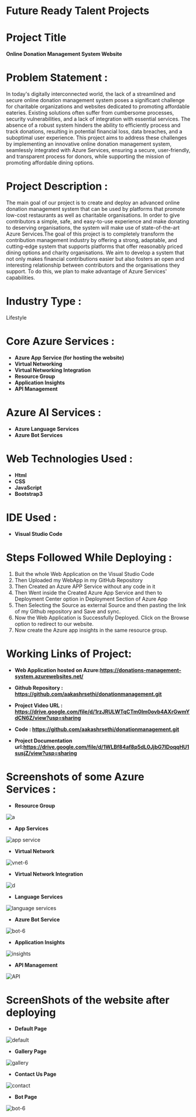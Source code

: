 
# Future Ready Talent Projects

# Project Title

**Online Donation Management System Website**

# Problem Statement :
In today's digitally interconnected world, the lack of a streamlined and secure online donation management system poses a significant challenge for charitable organizations and websites dedicated to promoting affordable eateries. Existing solutions often suffer from cumbersome processes, security vulnerabilities, and a lack of integration with essential services. The absence of a robust system hinders the ability to efficiently process and track donations, resulting in potential financial loss, data breaches, and a suboptimal user experience. This project aims to address these challenges by implementing an innovative online donation management system, seamlessly integrated with Azure Services, ensuring a secure, user-friendly, and transparent process for donors, while supporting the mission of promoting affordable dining options.

# Project Description :

The main goal of our project is to create and deploy an advanced online donation management system that can be used by platforms that promote low-cost restaurants as well as charitable organisations. In order to give contributors a simple, safe, and easy-to-use experience and make donating to deserving organisations, the system will make use of state-of-the-art Azure Services.The goal of this project is to completely transform the contribution management industry by offering a strong, adaptable, and cutting-edge system that supports platforms that offer reasonably priced dining options and charity organisations. We aim to develop a system that not only makes financial contributions easier but also fosters an open and interesting relationship between contributors and the organisations they support. To do this, we plan to make advantage of Azure Services' capabilities.

# Industry Type :

Lifestyle

# Core Azure Services :

- **Azure App Service (for hosting the website)**
- **Virtual Networking**
- **Virtual Networking Integration**
- **Resource Group**
- **Application Insights**
- **API Management**

# Azure AI Services :

- **Azure Language Services** 
- **Azure Bot Services**

# Web Technologies Used :
- **Html**
-	**CSS**
- **JavaScript**
-	**Bootstrap3**

# IDE Used :

- **Visual Studio Code**

# Steps Followed While Deploying :
1. Buit the whole Web Application on the Visual Studio Code
2. Then Uploaded my WebApp in my GitHub Repository
3. Then Created an Azure APP Service without any code in it
4. Then Went inside the Created Azure App Service and then to Deployment Center option in Deployment Section of Azure App
5. Then Selecting the Source as external Source and then pasting the link of my Github repository and Save and sync.
6. Now the Web Application is Successfully Deployed. Click on the Browse option to redirect to our website.
7. Now create the Azure app insights in the same resource group.

# Working Links of Project:

- **Web Application hosted on Azure:https://donations-management-system.azurewebsites.net/**
  
- **Github Repository : https://github.com/aakashrsethi/donationmanagement.git**

- **Project Video URL : https://drive.google.com/file/d/1rzJRULWTqCTm0Im0ovb4AXrGwmYdCN6Z/view?usp=sharing**
  
- **Code : https://github.com/aakashrsethi/donationmanagement.git**
  
- **Project Documentation url:https://drive.google.com/file/d/1WLBf84af8p5dL0JjbG7IDoqqHU1susjZ/view?usp=sharing** 









# Screenshots of some Azure Services :

- **Resource Group**
  
![a](https://github.com/aakashrsethi/donationmanagement/assets/110621778/2ea17d54-3b0f-4b11-a1d2-973a83609314)

- **App Services**
  
![app service](https://github.com/aakashrsethi/donationmanagement/assets/110621778/e6523237-d1a9-43b1-8fe8-f17e87ddf7f8)
 

- **Virtual Network**

![vnet-6](https://github.com/aakashrsethi/donationmanagement/assets/110621778/415e39ed-b5dd-442a-934b-c3abf36acf11)


- **Virtual Network Integration**
  
![d](https://github.com/aakashrsethi/donationmanagement/assets/110621778/01bd1f66-e808-4869-98fc-127e68566f87)

- **Language Services**
  
![language services](https://github.com/aakashrsethi/donationmanagement/assets/110621778/e658c8f9-7695-46c5-ab24-6abb2655f776)


- **Azure Bot Service**
  
![bot-6](https://github.com/aakashrsethi/donationmanagement/assets/110621778/4d1e39b1-398e-4a4b-95ec-6746c25fa10d)


- **Application Insights**
  
![insights](https://github.com/aakashrsethi/donationmanagement/assets/110621778/31d6408d-47f4-4294-8068-2e02e96f027e)


- **API Management**
  
![API](https://github.com/aakashrsethi/donationmanagement/assets/110621778/4ae24957-e599-4b10-81e3-0b1abb8b28db)


# ScreenShots of the website after deploying 

- **Default Page**

![default](https://github.com/aakashrsethi/donationmanagement/assets/110621778/bdfada02-9c35-4770-beb0-6f2a4a331e41)


- **Gallery Page**

![gallery](https://github.com/aakashrsethi/donationmanagement/assets/110621778/eca72099-2c8d-42a3-9adc-10492a569522)


- **Contact Us Page**

![contact](https://github.com/aakashrsethi/donationmanagement/assets/110621778/b0fe86fd-d4ec-4aa9-b055-0d4fbb8a800f)


- **Bot Page**

![bot-6](https://github.com/aakashrsethi/donationmanagement/assets/110621778/03a7d6e3-335e-4c3c-a159-3cff88259627)




















